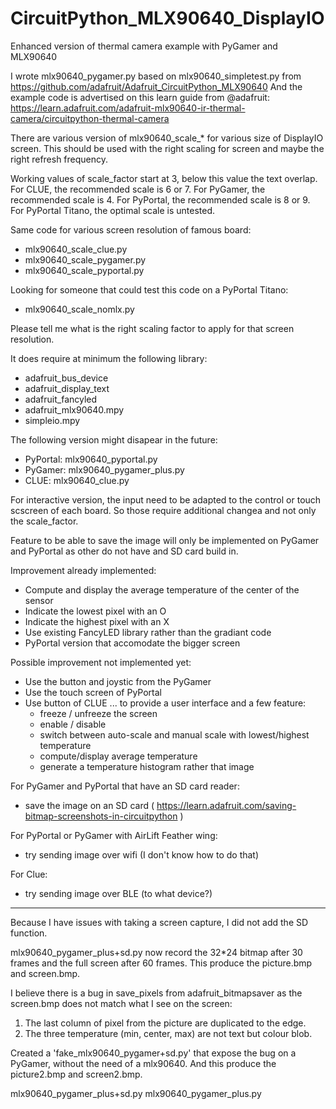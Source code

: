 # CircuitPython_MLX90640_DisplayIO

Enhanced version of thermal camera example with PyGamer and MLX90640

I wrote mlx90640_pygamer.py based on mlx90640_simpletest.py from https://github.com/adafruit/Adafruit_CircuitPython_MLX90640
And the example code is advertised on this learn guide from @adafruit: https://learn.adafruit.com/adafruit-mlx90640-ir-thermal-camera/circuitpython-thermal-camera

There are various version of mlx90640_scale_* for various size of DisplayIO screen. This should be used with the right scaling for screen and maybe the right refresh frequency.

Working values of scale_factor start at 3, below this value the text overlap.
For CLUE, the recommended scale is 6 or 7.
For PyGamer, the recommended scale is 4.
For PyPortal, the recommended scale is 8 or 9.
For PyPortal Titano, the optimal scale is untested.

Same code for various screen resolution of famous board:
* mlx90640_scale_clue.py
* mlx90640_scale_pygamer.py
* mlx90640_scale_pyportal.py

Looking for someone that could test this code on a PyPortal Titano:
* mlx90640_scale_nomlx.py

Please tell me what is the right scaling factor to apply for that screen resolution.

It does require at minimum the following library:
* adafruit_bus_device
* adafruit_display_text
* adafruit_fancyled
* adafruit_mlx90640.mpy
* simpleio.mpy

The following version might disapear in the future:
* PyPortal: mlx90640_pyportal.py
* PyGamer: mlx90640_pygamer_plus.py
* CLUE: mlx90640_clue.py

For interactive version, the input need to be adapted to the control or touch scscreen of each board. So those require additional changea and not only the scale_factor.

Feature to be able to save the image will only be implemented on PyGamer and PyPortal as other do not have and SD card build in.

Improvement already implemented:
* Compute and display the average temperature of the center of the sensor
* Indicate the lowest pixel with an O
* Indicate the highest pixel with an X
* Use existing FancyLED library rather than the gradiant code
* PyPortal version that accomodate the bigger screen

Possible improvement not implemented yet:
* Use the button and joystic from the PyGamer
* Use the touch screen of PyPortal
* Use button of CLUE
... to provide a user interface and a few feature:
   * freeze / unfreeze the screen
   * enable / disable 
   * switch between auto-scale and manual scale with lowest/highest temperature
   * compute/display average temperature
   * generate a temperature histogram rather that image

For PyGamer and PyPortal that have an SD card reader:
   * save the image on an SD card ( https://learn.adafruit.com/saving-bitmap-screenshots-in-circuitpython )

For PyPortal or PyGamer with AirLift Feather wing:
   * try sending image over wifi (I don't know how to do that)

For Clue:
   * try sending image over BLE (to what device?)

---

Because I have issues with taking a screen capture, I did not add the SD function.

mlx90640_pygamer_plus+sd.py now record the 32*24 bitmap after 30 frames and the full screen after 60 frames.
This produce the picture.bmp and screen.bmp.

I believe there is a bug in save_pixels from adafruit_bitmapsaver as the screen.bmp does not match what I see on the screen:
1) The last column of pixel from the picture are duplicated to the edge.
2) The three temperature (min, center, max) are not text but colour blob.

Created a 'fake_mlx90640_pygamer+sd.py' that expose the bug on a PyGamer, without the need of a mlx90640. And this produce the picture2.bmp and screen2.bmp.

mlx90640_pygamer_plus+sd.py
mlx90640_pygamer_plus.py

